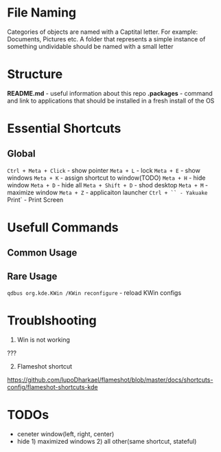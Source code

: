# File Naming

Categories of objects are named with a Captital letter. For example: Documents, Pictures etc.
A folder that represents a simple instance of something undividable should be 
named with a small letter

# Structure

__README.md__ - useful information about this repo
__.packages__ - command and link to applications that should be installed in a fresh install of the OS

# Essential Shortcuts

## Global

`Ctrl + Meta + Click` - show pointer
`Meta + L` - lock
`Meta + E` - show windows
`Meta + K` - assign shortcut to window(TODO)
`Meta + H` - hide window
`Meta + D` - hide all
`Meta + Shift + D` - shod desktop
`Meta + M` - maximize window
`Meta + Z` - applicaiton launcher
`Ctrl + `` - Yakuake
`Print` - Print Screen


# Usefull Commands

## Common Usage

## Rare Usage

`qdbus org.kde.KWin /KWin reconfigure` - reload KWin configs

# Troublshooting

1. Win is not working

???

2. Flameshot shortcut

https://github.com/lupoDharkael/flameshot/blob/master/docs/shortcuts-config/flameshot-shortcuts-kde

# TODOs

- ceneter window(left, right, center)
- hide 1) maximized windows 2) all other(same shortcut, stateful)
